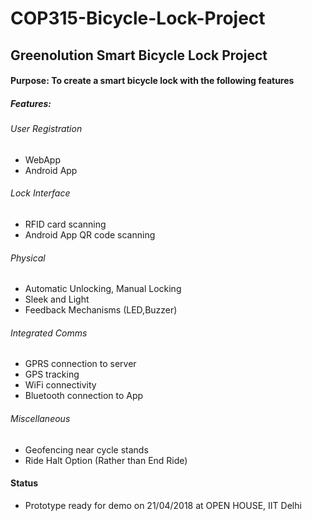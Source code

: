 # COP315-Bicycle-Lock-Project
## Greenolution Smart Bicycle Lock Project

#### Purpose: To create a smart bicycle lock with the following features

##### Features:

###### User Registration
* WebApp
* Android App
###### Lock Interface
* RFID card scanning
* Android App QR code scanning
###### Physical
* Automatic Unlocking, Manual Locking
* Sleek and Light
* Feedback Mechanisms (LED,Buzzer)
###### Integrated Comms
* GPRS connection to server
* GPS tracking
* WiFi connectivity
* Bluetooth connection to App
###### Miscellaneous
* Geofencing near cycle stands
* Ride Halt Option (Rather than End Ride)

#### Status
* Prototype ready for demo on 21/04/2018 at OPEN HOUSE, IIT Delhi
